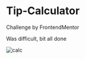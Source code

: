 # Tip-Calculator
Challenge by FrontendMentor

Was difficult, bit all done

![calc](https://user-images.githubusercontent.com/120993792/229437144-2f05e480-5bdc-4791-b324-322486e3db44.png)
